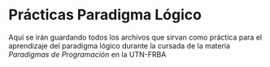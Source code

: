 # Prácticas Paradigma Lógico  

Aquí se irán guardando todos los archivos que sirvan como práctica para el aprendizaje del paradigma lógico durante la cursada de la materia
*Paradigmas de Programación* en la UTN-FRBA  
